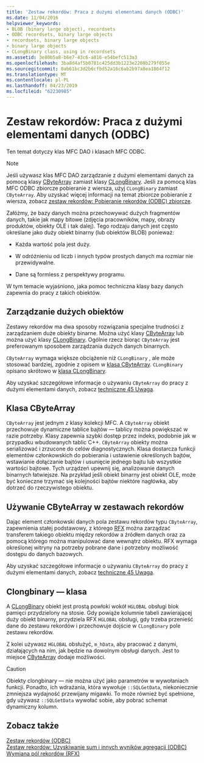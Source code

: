 ```yaml
---
title: 'Zestaw rekordów: Praca z dużymi elementami danych (ODBC)'
ms.date: 11/04/2016
helpviewer_keywords:
- BLOB (binary large object), recordsets
- ODBC recordsets, binary large objects
- recordsets, binary large objects
- binary large objects
- CLongBinary class, using in recordsets
ms.assetid: 3e80b5a8-b6e7-43c6-a816-e54befc513a3
ms.openlocfilehash: 3ba8d4af5b0781c425dd3b1223e2208b279f055e
ms.sourcegitcommit: 0ab61bc3d2b6cfbd52a16c6ab2b97a8ea1864f12
ms.translationtype: MT
ms.contentlocale: pl-PL
ms.lasthandoff: 04/23/2019
ms.locfileid: "62230985"
---
```

# <a name="recordset-working-with-large-data-items-odbc"></a>Zestaw rekordów: Praca z dużymi elementami danych (ODBC)

Ten temat dotyczy klas MFC DAO i klasach MFC ODBC.

> [!NOTE]
>  Jeśli używasz klas MFC DAO zarządzanie z dużymi elementami danych za pomocą klasy [CByteArray](../../mfc/reference/cbytearray-class.md) zamiast klasy [CLongBinary](../../mfc/reference/clongbinary-class.md). Jeśli za pomocą klas MFC ODBC zbiorcze pobieranie z wiersza, użyj `CLongBinary` zamiast `CByteArray`. Aby uzyskać więcej informacji na temat zbiorcze pobieranie z wiersza, zobacz [zestaw rekordów: Pobieranie rekordów (ODBC) zbiorcze](../../data/odbc/recordset-fetching-records-in-bulk-odbc.md).

Załóżmy, że bazy danych można przechowywać dużych fragmentów danych, takie jak mapy bitowe (zdjęcia pracowników, mapy, obrazy produktów, obiekty OLE i tak dalej). Tego rodzaju danych jest często określane jako duży obiekt binarny (lub obiektów BLOB) ponieważ:

- Każda wartość pola jest duży.

- W odróżnieniu od liczb i innych typów prostych danych ma rozmiar nie przewidywalne.

- Dane są formless z perspektywy programu.

W tym temacie wyjaśniono, jaka pomoc techniczna klasy bazy danych zapewnia do pracy z takich obiektów.

##  <a name="_core_managing_large_objects"></a> Zarządzanie dużych obiektów

Zestawy rekordów ma dwa sposoby rozwiązania specjalne trudności z zarządzaniem duże obiekty binarne. Można użyć klasy [CByteArray](../../mfc/reference/cbytearray-class.md) lub można użyć klasy [CLongBinary](../../mfc/reference/clongbinary-class.md). Ogólnie rzecz biorąc `CByteArray` jest preferowanym sposobem zarządzania dużych danych binarnych.

`CByteArray` wymaga większe obciążenie niż `CLongBinary` , ale może stosować bardziej, zgodnie z opisem w [klasa CByteArray](#_core_the_cbytearray_class). `CLongBinary` opisano skrótowo w [klasa CLongBinary](#_core_the_clongbinary_class).

Aby uzyskać szczegółowe informacje o używaniu `CByteArray` do pracy z dużymi elementami danych, zobacz [techniczne 45 Uwaga](../../mfc/tn045-mfc-database-support-for-long-varchar-varbinary.md).

##  <a name="_core_the_cbytearray_class"></a> Klasa CByteArray

`CByteArray` jest jednym z klasy kolekcji MFC. A `CByteArray` obiekt przechowuje dynamiczne tablice bajtów — tablicy można powiększać w razie potrzeby. Klasy zapewnia szybki dostęp przez indeks, podobnie jak w przypadku wbudowanych tablic C++. `CByteArray` obiekty można serializować i zrzucone do celów diagnostycznych. Klasa dostarcza funkcji elementów członkowskich do pobierania i ustawienie określonych bajtów, wstawianie dołączanie bajtów i usunięcie jednego bajtu lub wszystkie wartości bajtowe. Tych urządzeń upewnij się, analizowanie danych binarnych łatwiejsze. Na przykład jeśli obiekt binarny jest obiekt OLE, może być konieczne trzymać się kolejności bajtów niektóre nagłówka, aby dotrzeć do rzeczywistego obiektu.

##  <a name="_core_using_cbytearray_in_recordsets"></a> Używanie CByteArray w zestawach rekordów

Dając element członkowski danych pola zestawu rekordów typu `CByteArray`, zapewnienia stałej podstawowy, z którego [RFX](../../data/odbc/record-field-exchange-rfx.md) można zarządzać transferem takiego obiektu między rekordów a źródłem danych oraz za pomocą którego można manipulować dane wewnątrz obiektu. RFX wymaga określonej witryny na potrzeby pobrane dane i potrzebny możliwość dostępu do danych bazowych.

Aby uzyskać szczegółowe informacje o używaniu `CByteArray` do pracy z dużymi elementami danych, zobacz [techniczne 45 Uwaga](../../mfc/tn045-mfc-database-support-for-long-varchar-varbinary.md).

##  <a name="_core_the_clongbinary_class"></a> Clongbinary — klasa

A [CLongBinary](../../mfc/reference/clongbinary-class.md) obiekt jest prostą powłoki wokół `HGLOBAL` obsługi blok pamięci przydzielony na stosie. Gdy powiąże kolumnie tabeli zawierającej duży obiekt binarny, przydziela RFX `HGLOBAL` obsługi, gdy trzeba przenieść dane do zestawu rekordów i przechowuje dojście w `CLongBinary` pole zestawu rekordów.

Z kolei używasz `HGLOBAL` obsłużyć, `m_hData`, aby pracować z danymi, działających na nim, jak będzie na dowolnym obsługi danych. Jest to miejsce [CByteArray](../../mfc/reference/cbytearray-class.md) dodaje możliwości.

> [!CAUTION]
>  Obiekty clongbinary — nie można użyć jako parametrów w wywołaniach funkcji. Ponadto, ich wdrażania, która wywołuje `::SQLGetData`, niekoniecznie zmniejsza wydajność przewijany migawki. To może również być spełnione, gdy używasz `::SQLGetData` wywołać sobie, aby pobrać schemat dynamiczny kolumn.

## <a name="see-also"></a>Zobacz także

[Zestaw rekordów (ODBC)](../../data/odbc/recordset-odbc.md)<br/>
[Zestaw rekordów: Uzyskiwanie sum i innych wyników agregacji (ODBC)](../../data/odbc/recordset-obtaining-sums-and-other-aggregate-results-odbc.md)<br/>
[Wymiana pól rekordów (RFX)](../../data/odbc/record-field-exchange-rfx.md)